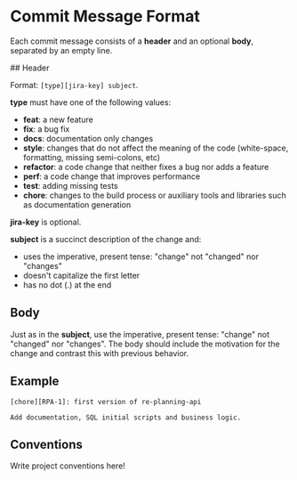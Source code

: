 # Commit Message Format

Each commit message consists of a **header** and an optional **body**, separated
by an empty line.

## Header

Format: `[type][jira-key] subject`.

**type** must have one of the following values:

* **feat**: a new feature
* **fix**: a bug fix
* **docs**: documentation only changes
* **style**: changes that do not affect the meaning of the code (white-space,
  formatting, missing semi-colons, etc)
* **refactor**: a code change that neither fixes a bug nor adds a feature
* **perf**: a code change that improves performance
* **test**: adding missing tests
* **chore**: changes to the build process or auxiliary tools and libraries such
  as documentation generation

**jira-key** is optional.

**subject** is a succinct description of the change and:

* uses the imperative, present tense: "change" not "changed" nor "changes"
* doesn't capitalize the first letter
* has no dot (.) at the end

## Body

Just as in the **subject**, use the imperative, present tense: "change" not
"changed" nor "changes". The body should include the motivation for the change
and contrast this with previous behavior.

## Example

```
[chore][RPA-1]: first version of re-planning-api

Add documentation, SQL initial scripts and business logic.
```


## Conventions

Write project conventions here!
